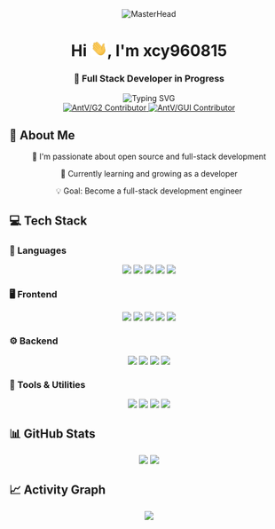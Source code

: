 <!-- 一直敬仰左上方45度的松鼠 -->
<!-- ![](https://user-images.githubusercontent.com/507615/90595977-95e70e80-e220-11ea-864a-6a61adaff212.png) -->

<div align="center">
  <img src="https://user-images.githubusercontent.com/10498744/210012254-234538ff-d198-48aa-8964-37e6fd45d227.gif" alt="MasterHead" />
</div>

<div align="center">
  <h1>Hi <img src="https://raw.githubusercontent.com/ABSphreak/ABSphreak/master/gifs/Hi.gif" width="30px">, I'm xcy960815</h1>
  <h3>🚀 Full Stack Developer in Progress</h3>
</div>

<div align="center">
  <img src="https://readme-typing-svg.demolab.com?font=Fira+Code&weight=500&size=25&duration=4000&pause=1000&color=36BCF7&center=true&vCenter=true&random=false&width=600&height=100&lines=Open+Source+Enthusiast;Full+Stack+Developer;Frontend+Specialist;Always+Learning" alt="Typing SVG" />
</div>

<div align="center">
  <a href="https://github.com/antvis/g2" target="_blank">
    <img src="https://img.shields.io/badge/AntV%2FG2-Contributor-2C3E50?style=for-the-badge&logo=antdesign&logoColor=1890FF" alt="AntV/G2 Contributor" />
  </a>
  <a href="https://github.com/antvis/gui" target="_blank">
    <img src="https://img.shields.io/badge/AntV%2FGUI-Contributor-2C3E50?style=for-the-badge&logo=antdesign&logoColor=1890FF" alt="AntV/GUI Contributor" />
  </a>
</div>

## 🌟 About Me
<div align="center">
  <p>🔭 I'm passionate about open source and full-stack development</p>
  <p>🌱 Currently learning and growing as a developer</p>
  <p>💡 Goal: Become a full-stack development engineer</p>
</div>

## 💻 Tech Stack

### 🔧 Languages
<div align="center">
  <img src="https://img.shields.io/badge/JavaScript-F7DF1E?style=for-the-badge&logo=javascript&logoColor=black" />
  <img src="https://img.shields.io/badge/TypeScript-007ACC?style=for-the-badge&logo=typescript&logoColor=white" />
  <img src="https://img.shields.io/badge/Java-ED8B00?style=for-the-badge&logo=openjdk&logoColor=white" />
  <img src="https://img.shields.io/badge/HTML5-E34F26?style=for-the-badge&logo=html5&logoColor=white" />
  <img src="https://img.shields.io/badge/CSS3-1572B6?style=for-the-badge&logo=css3&logoColor=white" />
</div>

### 🖥️ Frontend
<div align="center">
  <img src="https://img.shields.io/badge/Vue-34495E?style=for-the-badge&logo=vue.js&logoColor=4FC08D" />
  <img src="https://img.shields.io/badge/Nuxt3-00DC82?style=for-the-badge&logo=nuxt.js&logoColor=white" />
  <img src="https://img.shields.io/badge/Vite-646CFF?style=for-the-badge&logo=vite&logoColor=white" />
  <img src="https://img.shields.io/badge/Element_Plus-2C3E50?style=for-the-badge&logo=element&logoColor=42B983" />
  <img src="https://img.shields.io/badge/Tailwind_CSS-38B2AC?style=for-the-badge&logo=tailwindcss&logoColor=white" />
</div>

### ⚙️ Backend
<div align="center">
  <img src="https://img.shields.io/badge/Node.js-339933?style=for-the-badge&logo=nodedotjs&logoColor=white" />
  <img src="https://img.shields.io/badge/Spring_Boot-6DB33F?style=for-the-badge&logo=spring-boot&logoColor=white" />
  <img src="https://img.shields.io/badge/JWT-000000?style=for-the-badge&logo=JSON%20web%20tokens&logoColor=white" />
  <img src="https://img.shields.io/badge/MySQL-4479A1?style=for-the-badge&logo=mysql&logoColor=white" />
</div>

### 🧰 Tools & Utilities
<div align="center">
  <img src="https://img.shields.io/badge/Git-F05032?style=for-the-badge&logo=git&logoColor=white" />
  <img src="https://img.shields.io/badge/Docker-2496ED?style=for-the-badge&logo=docker&logoColor=white" />
  <img src="https://img.shields.io/badge/VS_Code-007ACC?style=for-the-badge&logo=visual-studio-code&logoColor=white" />
  <img src="https://img.shields.io/badge/Postman-FF6C37?style=for-the-badge&logo=postman&logoColor=white" />
</div>

## 📊 GitHub Stats
<div align="center">
  <img src="https://github-readme-stats.vercel.app/api?username=xcy960815&show_icons=true&theme=tokyonight" />
  <img src="https://github-readme-stats.vercel.app/api/top-langs/?username=xcy960815&layout=compact&theme=tokyonight" />
</div>

## 📈 Activity Graph
<div align="center">
  <img src="https://github-readme-activity-graph.vercel.app/graph?username=xcy960815&theme=tokyo-night" />
</div>





